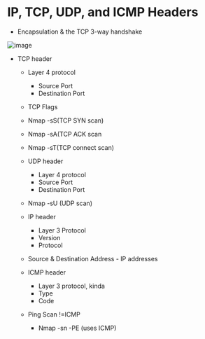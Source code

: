 # IP, TCP, UDP, and ICMP Headers
- Encapsulation & the TCP 3-way handshake

![image](https://github.com/user-attachments/assets/68e97b5f-8d0b-4496-9ced-3f33d1b9b555)


- TCP header
    - Layer 4 protocol
      - Source Port
      - Destination Port
    - TCP Flags
     - Nmap -sS(TCP SYN scan)
     - Nmap -sA(TCP ACK scan
     - Nmap -sT(TCP connect scan)


    - UDP header
      - Layer 4 protocol
      - Source Port
      - Destination Port
    - Nmap -sU (UDP scan)


    - IP header
      - Layer 3 Protocol
      - Version
      - Protocol
    - Source & Destination Address - IP addresses


    - ICMP header
      - Layer 3 protocol, kinda
      - Type
      - Code
    - Ping Scan !=ICMP
      - Nmap -sn -PE (uses ICMP)
